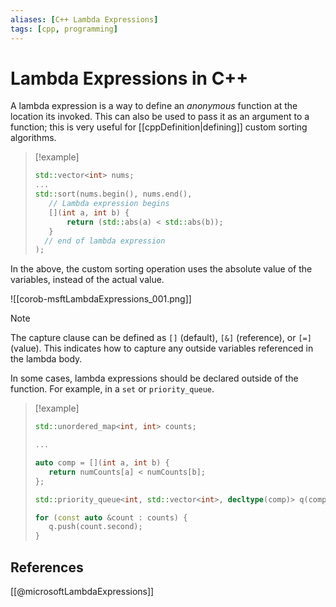 ```yaml
---
aliases: [C++ Lambda Expressions]
tags: [cpp, programming]
---
```

# Lambda Expressions in C++

A lambda expression is a way to define an *anonymous* function at the location its invoked. This can also be used to pass it as an argument to a function; this is very useful for [[cppDefinition|defining]] custom sorting algorithms.

>[!example]
>```cpp
>std::vector<int> nums;
>...
>std::sort(nums.begin(), nums.end(),
>    // Lambda expression begins 
>    [](int a, int b) {
>        return (std::abs(a) < std::abs(b));
>    }
 >   // end of lambda expression
> );
>```


In the above, the custom sorting operation uses the absolute value of the variables, instead of the actual value.

![[corob-msftLambdaExpressions_001.png]]

>[!note]
The capture clause can be defined as `[]` (default), `[&]` (reference), or `[=]` (value). This indicates how to capture any outside variables referenced in the lambda body.

In some cases, lambda expressions should be declared outside of the function. For example, in a `set` or `priority_queue`.

>[!example]
>```cpp
>std::unordered_map<int, int> counts;
>
>...
>
>auto comp = [](int a, int b) {
>    return numCounts[a] < numCounts[b];
>};
>
>std::priority_queue<int, std::vector<int>, decltype(comp)> q(comp);
>
>for (const auto &count : counts) {
>    q.push(count.second);
>}
>```

## References
[[@microsoftLambdaExpressions]]
